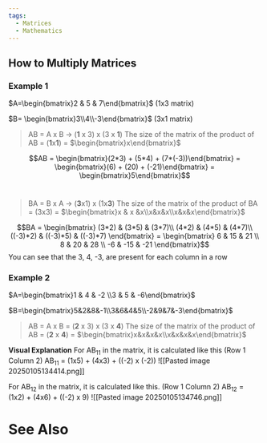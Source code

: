 ```yaml
---
tags:
  - Matrices
  - Mathematics
---
```


## How to Multiply Matrices
### Example 1
$A=\begin{bmatrix}2 & 5 & 7\end{bmatrix}$ (1x3 matrix)

$B= \begin{bmatrix}3\\4\\-3\end{bmatrix}$ (3x1 matrix)

> AB = A x B -> (**1** x 3) x (3 x **1**)
> The size of the matrix of the product of AB = (**1**x**1**) = $\begin{bmatrix}x\end{bmatrix}$

$$AB = \begin{bmatrix}(2*3) + (5*4) + (7*(-3))\end{bmatrix} = \begin{bmatrix}(6) + (20) + (-21)\end{bmatrix} = \begin{bmatrix}5\end{bmatrix}$$
<br>

>BA = B x A -> (**3**x1) x (1x**3**)
>The size of the matrix of the product of BA = (3x3) = $\begin{bmatrix}x & x &x\\x&x&x\\x&x&x\end{bmatrix}$

$$BA = \begin{bmatrix}
(3*2) & (3*5) & (3*7)\\
(4*2) & (4*5) & (4*7)\\
((-3)*2) & ((-3)*5) & ((-3)*7)
\end{bmatrix} =
\begin{bmatrix}
6 & 15 & 21 \\
8 & 20 & 28 \\
-6 & -15 & -21
\end{bmatrix}$$
You can see that the 3, 4, -3, are present for each column in a row

### Example 2
$A=\begin{bmatrix}1 & 4 & -2 \\3 & 5 & -6\end{bmatrix}$

$B=\begin{bmatrix}5&2&8&-1\\3&6&4&5\\-2&9&7&-3\end{bmatrix}$

> AB = A x B = (**2** x 3) x (3 x **4**)
> The size of the matrix of the product of AB = (**2** x **4**) = $\begin{bmatrix}x&x&x&x\\x&x&x&x\end{bmatrix}$

**Visual Explanation**
For AB<sub>11</sub> in the matrix, it is calculated like this (Row 1 Column 2)
AB<sub>11</sub> = (1x5) + (4x3) + ((-2) x (-2))
![[Pasted image 20250105134414.png]]

For AB<sub>12</sub> in the matrix, it is calculated like this. (Row 1 Column 2)
AB<sub>12</sub> = (1x2) + (4x6) + ((-2) x 9)
![[Pasted image 20250105134746.png]]

# See Also
